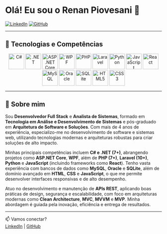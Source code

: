 # Olá! Eu sou o Renan Piovesani 👋

[![LinkedIn](https://img.shields.io/badge/LinkedIn-Renan%20Piovesani-0A66C2?style=for-the-badge&logo=linkedin&logoColor=white)](https://www.linkedin.com/in/renanpiovesani/)
[![GitHub](https://img.shields.io/badge/GitHub-Renan%20Piovesani-181717?style=for-the-badge&logo=github&logoColor=white)](https://github.com/renanpiovesani)

---

## 🚀 Tecnologias e Competências

<div align="center">
  <img alt="C#" src="https://cdn.jsdelivr.net/gh/devicons/devicon/icons/csharp/csharp-original.svg" width="50" height="50" />
  <img alt=".NET" src="https://cdn.jsdelivr.net/gh/devicons/devicon/icons/dot-net/dot-net-original.svg" width="50" height="50" />
  <img alt="ASP.NET Core" src="https://cdn.jsdelivr.net/gh/devicons/devicon/icons/dot-netcore/dot-netcore-original.svg" width="50" height="50" />
  <img alt="WPF" src="https://upload.wikimedia.org/wikipedia/commons/8/8a/WPF_logo.svg" width="50" height="50" />
  <img alt="PHP" src="https://cdn.jsdelivr.net/gh/devicons/devicon/icons/php/php-original.svg" width="50" height="50" />
  <img alt="Laravel" src="https://cdn.jsdelivr.net/gh/devicons/devicon/icons/laravel/laravel-plain.svg" width="50" height="50" />
  <img alt="Python" src="https://cdn.jsdelivr.net/gh/devicons/devicon/icons/python/python-original.svg" width="50" height="50" />
  <img alt="JavaScript" src="https://cdn.jsdelivr.net/gh/devicons/devicon/icons/javascript/javascript-original.svg" width="50" height="50" />
  <img alt="React" src="https://cdn.jsdelivr.net/gh/devicons/devicon/icons/react/react-original.svg" width="50" height="50" />
  <img alt="MySQL" src="https://cdn.jsdelivr.net/gh/devicons/devicon/icons/mysql/mysql-original.svg" width="50" height="50" />
  <img alt="Oracle" src="https://cdn.jsdelivr.net/gh/devicons/devicon/icons/oracle/oracle-original.svg" width="50" height="50" />
  <img alt="SQLite" src="https://cdn.jsdelivr.net/gh/devicons/devicon/icons/sqlite/sqlite-original.svg" width="50" height="50" />
  <img alt="HTML5" src="https://cdn.jsdelivr.net/gh/devicons/devicon/icons/html5/html5-original.svg" width="50" height="50" />
  <img alt="CSS3" src="https://cdn.jsdelivr.net/gh/devicons/devicon/icons/css3/css3-original.svg" width="50" height="50" />
</div>

---

## 💼 Sobre mim

Sou **Desenvolvedor Full Stack** e **Analista de Sistemas**, formado em **Tecnologia em Análise e Desenvolvimento de Sistemas** e pós-graduado em **Arquitetura de Software e Soluções**. Com mais de 4 anos de experiência, especializo-me no desenvolvimento de software e sistemas web, utilizando tecnologias modernas e arquiteturas robustas para criar soluções de alto impacto.

Minhas principais competências incluem **C# e .NET (7+)**, abrangendo projetos como **ASP.NET Core**, **WPF**, além de **PHP (7+)**, **Laravel (10+)**, **Python** e **JavaScript** (incluindo frameworks como **React**). Tenho vasta experiência com bancos de dados como **MySQL**, **Oracle** e **SQLite**, além de domínio avançado em **HTML**, **CSS** e **JavaScript**, o que me permite desenvolver interfaces responsivas e de alto desempenho.

Atuo no desenvolvimento e manutenção de **APIs REST**, aplicando boas práticas de design, segurança e escalabilidade, com foco em arquiteturas modernas como **Clean Architecture**, **MVC**, **MVVM** e **MVP**. Minha abordagem é guiada pela inovação, eficiência e entrega de resultados.

---

📫 Vamos conectar?  
[LinkedIn](https://www.linkedin.com/in/renanpiovesani/) | [GitHub](https://github.com/piovesani)
